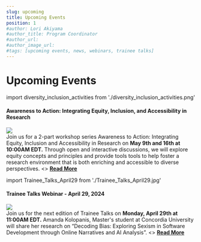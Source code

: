 ```yaml
---
slug: upcoming
title: Upcoming Events
position: 1 
#author: Lori Akiyama
#author_title: Program Coordinator 
#author_url: 
#author_image_url: 
#tags: [upcoming events, news, webinars, trainee talks]
---
```

# Upcoming Events
import diversity_inclusion_activities from './diversity_inclusion_activities.png'


<div class="container2">
<h4>Awareness to Action: Integrating Equity, Inclusion, and Accessibility in Research</h4>
<div class="events ">
<div class="manuel_cosentino_n_CMLApjfI_unsplash1">
<img src={diversity_inclusion_activities}/>
</div>
<div class="text">
Join us for a 2-part workshop series Awareness to Action: Integrating Equity, Inclusion and Accessibility in Research on <strong>May 9th and 16th at 10:00AM EDT.</strong>
Through open and interactive discussions, we will explore equity concepts and principles and provide tools tools to help foster a research environment that is both enriching and accessible to diverse perspectives.
<></>
<a href="/blog/2022/09/21/upcoming/event/Awareness_to_Action_Integrating_Equity_Inclusion_and_Accessibility_in_Research"> <strong>Read More</strong></a>
</div>
</div>  </div> 

 





import Trainee_Talks_April29 from './Trainee_Talks_April29.jpg'


<div class="container2">
<h4>Trainee Talks Webinar - April 29, 2024</h4>
<div class="events ">
<div class="manuel_cosentino_n_CMLApjfI_unsplash1">
<img src={Trainee_Talks_April29}/>
</div>
<div class="text">
Join us for the next edition of Trainee Talks on <strong>Monday, April 29th at 11:00AM EDT.</strong>  Amanda Kolopanis, Master's student at Concordia University will share her research on “Decoding Bias: Exploring Sexism in Software Development through Online Narratives and AI Analysis”.
<></>
<a href="/blog/2022/09/21/upcoming/event/Trainee_Talks_April29"> <strong>Read More</strong></a>
</div>
</div>  </div> 